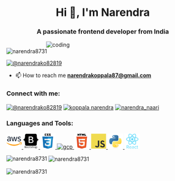 <h1 align="center">Hi 👋, I'm Narendra</h1>
<h3 align="center">A passionate frontend developer from India</h3>
<img align="right" alt="coding" width="400" src="https://gifdb.com/images/high/programming-coding-digital-marketing-b63zccx04i4luhh9.gif"


<p align="left"> <img src="https://komarev.com/ghpvc/?username=narendra8731&label=Profile%20views&color=0e75b6&style=flat" alt="narendra8731" /> </p>

<p align="left"> <a href="https://twitter.com/@narendrako82819" target="blank"><img src="https://img.shields.io/twitter/follow/@narendrako82819?logo=twitter&style=for-the-badge" alt="@narendrako82819" /></a> </p>

- 📫 How to reach me **narendrakoppala87@gmail.com**

<h3 align="left">Connect with me:</h3>
<p align="left">
<a href="https://twitter.com/@narendrako82819" target="blank"><img align="center" src="https://raw.githubusercontent.com/rahuldkjain/github-profile-readme-generator/master/src/images/icons/Social/twitter.svg" alt="@narendrako82819" height="30" width="40" /></a>
<a href="https://fb.com/koppala narendra" target="blank"><img align="center" src="https://raw.githubusercontent.com/rahuldkjain/github-profile-readme-generator/master/src/images/icons/Social/facebook.svg" alt="koppala narendra" height="30" width="40" /></a>
<a href="https://instagram.com/narendra_naari" target="blank"><img align="center" src="https://raw.githubusercontent.com/rahuldkjain/github-profile-readme-generator/master/src/images/icons/Social/instagram.svg" alt="narendra_naari" height="30" width="40" /></a>
</p>

<h3 align="left">Languages and Tools:</h3>
<p align="left"> <a href="https://aws.amazon.com" target="_blank" rel="noreferrer"> <img src="https://raw.githubusercontent.com/devicons/devicon/master/icons/amazonwebservices/amazonwebservices-original-wordmark.svg" alt="aws" width="40" height="40"/> </a> <a href="https://getbootstrap.com" target="_blank" rel="noreferrer"> <img src="https://raw.githubusercontent.com/devicons/devicon/master/icons/bootstrap/bootstrap-plain-wordmark.svg" alt="bootstrap" width="40" height="40"/> </a> <a href="https://www.w3schools.com/css/" target="_blank" rel="noreferrer"> <img src="https://raw.githubusercontent.com/devicons/devicon/master/icons/css3/css3-original-wordmark.svg" alt="css3" width="40" height="40"/> </a> <a href="https://cloud.google.com" target="_blank" rel="noreferrer"> <img src="https://www.vectorlogo.zone/logos/google_cloud/google_cloud-icon.svg" alt="gcp" width="40" height="40"/> </a> <a href="https://www.w3.org/html/" target="_blank" rel="noreferrer"> <img src="https://raw.githubusercontent.com/devicons/devicon/master/icons/html5/html5-original-wordmark.svg" alt="html5" width="40" height="40"/> </a> <a href="https://developer.mozilla.org/en-US/docs/Web/JavaScript" target="_blank" rel="noreferrer"> <img src="https://raw.githubusercontent.com/devicons/devicon/master/icons/javascript/javascript-original.svg" alt="javascript" width="40" height="40"/> </a> <a href="https://www.python.org" target="_blank" rel="noreferrer"> <img src="https://raw.githubusercontent.com/devicons/devicon/master/icons/python/python-original.svg" alt="python" width="40" height="40"/> </a> <a href="https://reactjs.org/" target="_blank" rel="noreferrer"> <img src="https://raw.githubusercontent.com/devicons/devicon/master/icons/react/react-original-wordmark.svg" alt="react" width="40" height="40"/> </a> </p>

<p><img align="left" src="https://github-readme-stats.vercel.app/api/top-langs?username=narendra8731&show_icons=true&locale=en&layout=compact" alt="narendra8731" /></p>

<p>&nbsp;<img align="center" src="https://github-readme-stats.vercel.app/api?username=narendra8731&show_icons=true&locale=en" alt="narendra8731" /></p>

<p><img align="center" src="https://github-readme-streak-stats.herokuapp.com/?user=narendra8731&" alt="narendra8731" /></p>
